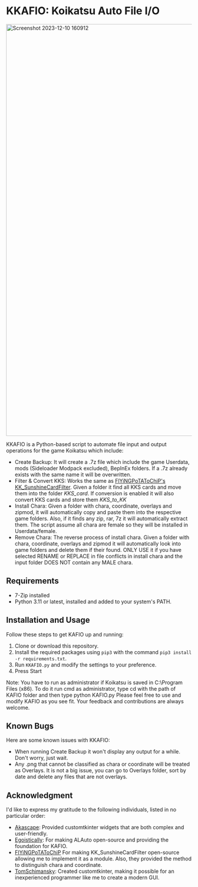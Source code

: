 # KKAFIO: Koikatsu Auto File I/O
<img width="1115" alt="Screenshot 2023-12-10 160912" src="https://github.com/RedDeadDepresso/KKAFIO/assets/94017243/26ee2553-218d-4b11-822f-5037bbd6cdb0">

KKAFIO is a Python-based script to automate file input and output operations for the game Koikatsu which include:
- Create Backup: It will create a .7z file which include the game Userdata, mods (Sideloader Modpack excluded), BepInEx folders. If a .7z already exists with the same name it will be overwritten.
- Filter & Convert KKS: Works the same as [FlYiNGPoTAToChiP's KK_SunshineCardFilter](https://github.com/FlYiNGPoTAToChiP/KK_SunshineCardFilter). Given a folder it find all KKS cards and move them into the folder _KKS_card_. If conversion is enabled it will also convert KKS cards and store them _KKS_to_KK_
- Install Chara: Given a folder with chara, coordinate, overlays and zipmod, it will automatically copy and paste them into the respective game folders. Also, if it finds any zip, rar, 7z it will automatically extract them. The script assume all chara are female so they will be installed in Userdata/female. 
- Remove Chara: The reverse process of install chara.  Given a folder with chara, coordinate, overlays and zipmod it will automatically look into game folders and delete them if their found. ONLY USE it if you have selected RENAME or REPLACE in file conflicts in install chara and the input folder DOES NOT contain any MALE chara.

## Requirements 
- 7-Zip installed
- Python 3.11 or latest, installed and added to your system's PATH.

## Installation and Usage
Follow these steps to get KAFIO up and running:

1. Clone or download this repository.
2. Install the required packages using `pip3` with the command `pip3 install -r requirements.txt`.
4. Run `KKAFIO.py` and modify the settings to your preference.
5. Press Start

Note: You have to run as administrator if Koikatsu is saved in C:\Program Files (x86). To do it run cmd as administrator, type cd with the path of KAFIO folder and then type python KAFIO.py
Please feel free to use and modify KAFIO as you see fit. Your feedback and contributions are always welcome.

## Known Bugs
Here are some known issues with KKAFIO:

- When running Create Backup it won't display any output for a while. Don't worry, just wait.
- Any .png that cannot be classified as chara or coordinate will be treated as Overlays. It is not a big issue, you can go to Overlays folder, sort by date and delete any files that are not overlays.

## Acknowledgment
I'd like to express my gratitude to the following individuals, listed in no particular order:

- [Akascape](https://github.com/Akascape): Provided customtkinter widgets that are both complex and user-friendly.
- [Egoistically](https://github.com/Egoistically): For making ALAuto open-source and providing the foundation for KAFIO.
- [FlYiNGPoTAToChiP](https://github.com/FlYiNGPoTAToChiP) For making KK_SunshineCardFilter open-source allowing me to implement it as a module. Also, they provided the method to distinguish chara and coordinate.
- [TomSchimansky](https://github.com/TomSchimansky): Created customtkinter, making it possible for an inexperienced programmer like me to create a modern GUI.


